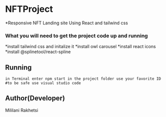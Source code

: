 # NFTProject

*Responsive NFT Landing site Using React and tailwind css
### What you will need to get the project code up and running

*install tailwind css and initalize it 
*install owl carousel
*install react icons
*install  @splinetool/react-spline


## Running 
```
in Terminal enter npm start in the project folder use your favorite ID #to be safe use visual studio code 
```

## Author(Developer) 
Mililani Rakhetsi 

